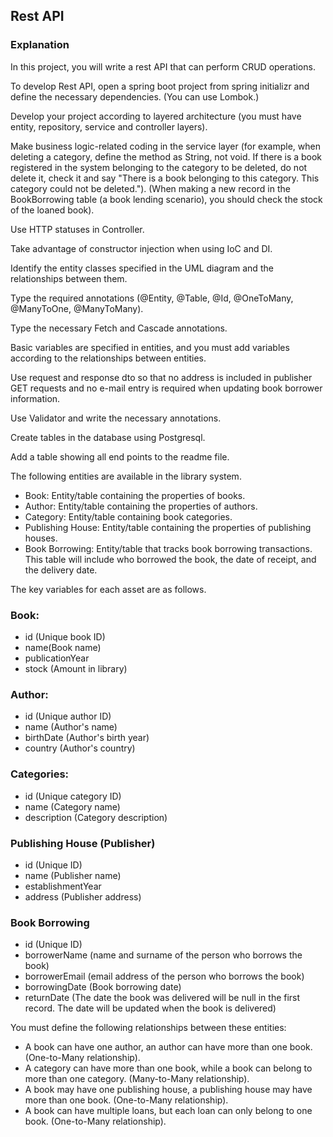## Rest API
### Explanation
In this project, you will write a rest API that can perform CRUD operations.

To develop Rest API, open a spring boot project from spring initializr and define the necessary dependencies. (You can use Lombok.)

Develop your project according to layered architecture (you must have entity, repository, service and controller layers).

Make business logic-related coding in the service layer (for example, when deleting a category, define the method as String, not void. If there is a book registered in the system belonging to the category to be deleted, do not delete it, check it and say "There is a book belonging to this category. This category could not be deleted."). (When making a new record in the BookBorrowing table (a book lending scenario), you should check the stock of the loaned book).

Use HTTP statuses in Controller.

Take advantage of constructor injection when using IoC and DI.

Identify the entity classes specified in the UML diagram and the relationships between them.

Type the required annotations (@Entity, @Table, @Id, @OneToMany, @ManyToOne, @ManyToMany).

Type the necessary Fetch and Cascade annotations.

Basic variables are specified in entities, and you must add variables according to the relationships between entities.

Use request and response dto so that no address is included in publisher GET requests and no e-mail entry is required when updating book borrower information.

Use Validator and write the necessary annotations.

Create tables in the database using Postgresql.

Add a table showing all end points to the readme file.

The following entities are available in the library system.

- Book: Entity/table containing the properties of books.
- Author: Entity/table containing the properties of authors.
- Category: Entity/table containing book categories.
- Publishing House: Entity/table containing the properties of publishing houses.
- Book Borrowing: Entity/table that tracks book borrowing transactions. This table will include who borrowed the book, the date of receipt, and the delivery date.

The key variables for each asset are as follows.

### Book:
- id (Unique book ID)
- name(Book name)
- publicationYear
- stock (Amount in library)
### Author:
- id (Unique author ID)
- name (Author's name)
- birthDate (Author's birth year)
- country (Author's country)
### Categories:
- id (Unique category ID)
- name (Category name)
- description (Category description)
### Publishing House (Publisher)
- id (Unique ID)
- name (Publisher name)
- establishmentYear
- address (Publisher address)
### Book Borrowing
- id (Unique ID)
- borrowerName (name and surname of the person who borrows the book)
- borrowerEmail (email address of the person who borrows the book)
- borrowingDate (Book borrowing date)
- returnDate (The date the book was delivered will be null in the first record. The date will be updated when the book is delivered)

You must define the following relationships between these entities:
- A book can have one author, an author can have more than one book. (One-to-Many relationship).
- A category can have more than one book, while a book can belong to more than one category. (Many-to-Many relationship).
- A book may have one publishing house, a publishing house may have more than one book. (One-to-Many relationship).
- A book can have multiple loans, but each loan can only belong to one book. (One-to-Many relationship).
